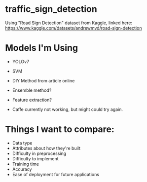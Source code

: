 # traffic_sign_detection

Using "Road Sign Detection" dataset from Kaggle, linked here:
https://www.kaggle.com/datasets/andrewmvd/road-sign-detection

# Models I'm Using
- YOLOv7
- SVM
- DIY Method from article online

- Ensemble method?
- Feature extraction?

- Caffe currently not working, but might could try again.

# Things I want to compare:
- Data type
- Attributes about how they're built
- Difficulty in preprocessing
- Difficulty to implement
- Training time
- Accuracy
- Ease of deployment for future applications